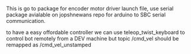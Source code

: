 This is go to package for encoder motor driver launch file, use serial package avialable on jopshnewans repo for arduino to SBC serial communication. 


  to have a easy offordable controller we can use teleop_twist_keyboard to control bot remotely from a DEV machine but topic /cmd_vel should be remapped as /cmd_vel_unstamped

